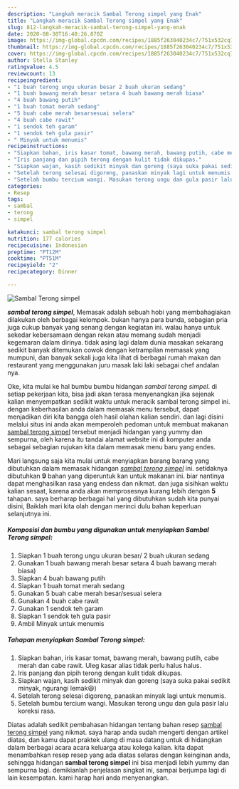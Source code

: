```yaml
---
description: "Langkah meracik Sambal Terong simpel yang Enak"
title: "Langkah meracik Sambal Terong simpel yang Enak"
slug: 812-langkah-meracik-sambal-terong-simpel-yang-enak
date: 2020-08-30T16:40:26.870Z
image: https://img-global.cpcdn.com/recipes/1885f263040234c7/751x532cq70/sambal-terong-simpel-foto-resep-utama.jpg
thumbnail: https://img-global.cpcdn.com/recipes/1885f263040234c7/751x532cq70/sambal-terong-simpel-foto-resep-utama.jpg
cover: https://img-global.cpcdn.com/recipes/1885f263040234c7/751x532cq70/sambal-terong-simpel-foto-resep-utama.jpg
author: Stella Stanley
ratingvalue: 4.5
reviewcount: 13
recipeingredient:
- "1 buah terong ungu ukuran besar 2 buah ukuran sedang"
- "1 buah bawang merah besar setara 4 buah bawang merah biasa"
- "4 buah bawang putih"
- "1 buah tomat merah sedang"
- "5 buah cabe merah besarsesuai selera"
- "4 buah cabe rawit"
- "1 sendok teh garam"
- "1 sendok teh gula pasir"
- " Minyak untuk menumis"
recipeinstructions:
- "Siapkan bahan, iris kasar tomat, bawang merah, bawang putih, cabe merah dan cabe rawit. Uleg kasar alias tidak perlu halus halus."
- "Iris panjang dan pipih terong dengan kulit tidak dikupas."
- "Siapkan wajan, kasih sedikit minyak dan goreng (saya suka pakai sedikit minyak, ngurangi lemak😆)"
- "Setelah terong selesai digoreng, panaskan minyak lagi untuk menumis."
- "Setelah bumbu tercium wangi. Masukan terong ungu dan gula pasir lalu koreksi rasa."
categories:
- Resep
tags:
- sambal
- terong
- simpel

katakunci: sambal terong simpel 
nutrition: 177 calories
recipecuisine: Indonesian
preptime: "PT12M"
cooktime: "PT51M"
recipeyield: "2"
recipecategory: Dinner

---
```



![Sambal Terong simpel](https://img-global.cpcdn.com/recipes/1885f263040234c7/751x532cq70/sambal-terong-simpel-foto-resep-utama.jpg)

<b><i>sambal terong simpel</i></b>, Memasak adalah sebuah hobi yang membahagiakan dilakukan oleh berbagai kelompok. bukan hanya para bunda, sebagian pria juga cukup banyak yang senang dengan kegiatan ini. walau hanya untuk sekedar kebersamaan dengan rekan atau memang sudah menjadi kegemaran dalam dirinya. tidak asing lagi dalam dunia masakan sekarang sedikit banyak ditemukan cowok dengan ketrampilan memasak yang mumpuni, dan banyak sekali juga kita lihat di berbagai rumah makan dan restaurant yang menggunakan juru masak laki laki sebagai chef andalan nya.



Oke, kita mulai ke hal bumbu bumbu hidangan <i>sambal terong simpel</i>. di setiap pekerjaan kita, bisa jadi akan terasa menyenangkan jika sejenak kalian menyempatkan sedikit waktu untuk meracik sambal terong simpel ini. dengan keberhasilan anda dalam memasak menu tersebut, dapat menjadikan diri kita bangga oleh hasil olahan kalian sendiri. dan lagi disini melalui situs ini anda akan memperoleh pedoman untuk membuat makanan <u>sambal terong simpel</u> tersebut menjadi hidangan yang yummy dan sempurna, oleh karena itu tandai alamat website ini di komputer anda sebagai sebagian rujukan kita dalam memasak menu baru yang endes.


Mari langsung saja kita mulai untuk menyiapkan barang barang yang dibutuhkan dalam memasak hidangan <u><i>sambal terong simpel</i></u> ini. setidaknya dibutuhkan <b>9</b> bahan yang diperuntuk kan untuk makanan ini. biar nantinya dapat menghasilkan rasa yang endess dan nikmat. dan juga sisihkan waktu kalian sesaat, karena anda akan memprosesnya kurang lebih dengan <b>5</b> tahapan. saya berharap berbagai hal yang dibutuhkan sudah kita punyai disini, Baiklah mari kita olah dengan merinci dulu bahan keperluan selanjutnya ini.

<!--inarticleads1-->

##### Komposisi dan bumbu yang digunakan untuk menyiapkan Sambal Terong simpel:

1. Siapkan 1 buah terong ungu ukuran besar/ 2 buah ukuran sedang
1. Gunakan 1 buah bawang merah besar setara 4 buah bawang merah biasa)
1. Siapkan 4 buah bawang putih
1. Siapkan 1 buah tomat merah sedang
1. Gunakan 5 buah cabe merah besar/sesuai selera
1. Gunakan 4 buah cabe rawit
1. Gunakan 1 sendok teh garam
1. Siapkan 1 sendok teh gula pasir
1. Ambil  Minyak untuk menumis




<!--inarticleads2-->

##### Tahapan menyiapkan Sambal Terong simpel:

1. Siapkan bahan, iris kasar tomat, bawang merah, bawang putih, cabe merah dan cabe rawit. Uleg kasar alias tidak perlu halus halus.
1. Iris panjang dan pipih terong dengan kulit tidak dikupas.
1. Siapkan wajan, kasih sedikit minyak dan goreng (saya suka pakai sedikit minyak, ngurangi lemak😆)
1. Setelah terong selesai digoreng, panaskan minyak lagi untuk menumis.
1. Setelah bumbu tercium wangi. Masukan terong ungu dan gula pasir lalu koreksi rasa.




Diatas adalah sedikit pembahasan hidangan tentang bahan resep <u>sambal terong simpel</u> yang nikmat. saya harap anda sudah mengerti dengan artikel diatas, dan kamu dapat praktek ulang di masa datang untuk di hidangkan dalam berbagai acara acara keluarga atau kolega kalian. kita dapat menambahkan resep resep yang ada diatas selaras dengan keinginan anda, sehingga hidangan <b>sambal terong simpel</b> ini bisa menjadi lebih yummy dan sempurna lagi. demikianlah penjelasan singkat ini, sampai berjumpa lagi di lain kesempatan. kami harap hari anda menyenangkan.

